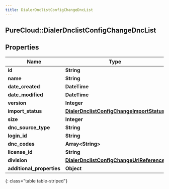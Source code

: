 ```yaml
---
title: DialerDnclistConfigChangeDncList
---
```

## PureCloud::DialerDnclistConfigChangeDncList

## Properties

|Name | Type | Description | Notes|
|------------ | ------------- | ------------- | -------------|
| **id** | **String** |  | [optional] |
| **name** | **String** |  | [optional] |
| **date_created** | **DateTime** |  | [optional] |
| **date_modified** | **DateTime** |  | [optional] |
| **version** | **Integer** |  | [optional] |
| **import_status** | [**DialerDnclistConfigChangeImportStatus**](DialerDnclistConfigChangeImportStatus.html) |  | [optional] |
| **size** | **Integer** |  | [optional] |
| **dnc_source_type** | **String** |  | [optional] |
| **login_id** | **String** |  | [optional] |
| **dnc_codes** | **Array&lt;String&gt;** |  | [optional] |
| **license_id** | **String** |  | [optional] |
| **division** | [**DialerDnclistConfigChangeUriReference**](DialerDnclistConfigChangeUriReference.html) |  | [optional] |
| **additional_properties** | **Object** |  | [optional] |
{: class="table table-striped"}


